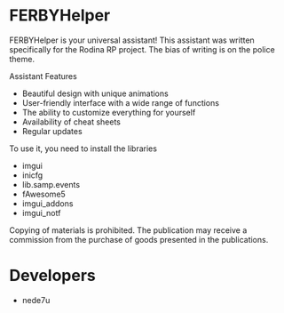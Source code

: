 # FERBYHelper

FERBYHelper is your universal assistant!
This assistant was written specifically for the Rodina RP project.
The bias of writing is on the police theme.

Assistant Features
- Beautiful design with unique animations
- User-friendly interface with a wide range of functions
- The ability to customize everything for yourself
- Availability of cheat sheets
- Regular updates

To use it, you need to install the libraries
- imgui
- inicfg
- lib.samp.events
- fAwesome5
- imgui_addons
- imgui_notf

Copying of materials is prohibited. The publication may receive a commission from the purchase of goods presented in the publications.

# Developers
- nede7u
